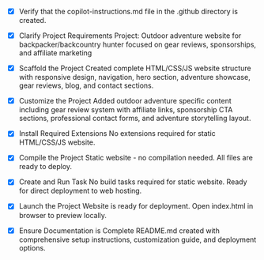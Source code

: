 <!-- Use this file to provide workspace-specific custom instructions to Copilot. For more details, visit https://code.visualstudio.com/docs/copilot/copilot-customization#_use-a-githubcopilotinstructionsmd-file -->
- [x] Verify that the copilot-instructions.md file in the .github directory is created.

- [x] Clarify Project Requirements
	Project: Outdoor adventure website for backpacker/backcountry hunter focused on gear reviews, sponsorships, and affiliate marketing

- [x] Scaffold the Project
	Created complete HTML/CSS/JS website structure with responsive design, navigation, hero section, adventure showcase, gear reviews, blog, and contact sections.

- [x] Customize the Project
	Added outdoor adventure specific content including gear review system with affiliate links, sponsorship CTA sections, professional contact forms, and adventure storytelling layout.

- [x] Install Required Extensions
	No extensions required for static HTML/CSS/JS website.

- [x] Compile the Project
	Static website - no compilation needed. All files are ready to deploy.

- [x] Create and Run Task
	No build tasks required for static website. Ready for direct deployment to web hosting.

- [x] Launch the Project
	Website is ready for deployment. Open index.html in browser to preview locally.

- [x] Ensure Documentation is Complete
	README.md created with comprehensive setup instructions, customization guide, and deployment options.